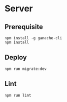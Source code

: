 # Server

## Prerequisite

```
npm install -g ganache-cli
npm install
```

## Deploy 

```{shell}
npm run migrate:dev
```

## Lint

```{shell}
npm run lint
```

